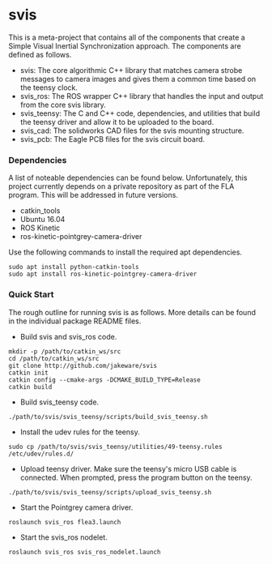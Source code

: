 # svis
This is a meta-project that contains all of the components that create a Simple Visual Inertial Synchronization approach.  The components are defined as follows.

- svis: The core algorithmic C++ library that matches camera strobe messages to camera images and gives them a common time based on the teensy clock.
- svis_ros: The ROS wrapper C++ library that handles the input and output from the core svis library.
- svis_teensy: The C and C++ code, dependencies, and utilities that build the teensy driver and allow it to be uploaded to the board.
- svis_cad: The solidworks CAD files for the svis mounting structure.
- svis_pcb: The Eagle PCB files for the svis circuit board.

### Dependencies
A list of noteable dependencies can be found below.  Unfortunately, this project currently depends on a private repository as part of the FLA program.  This will be addressed in future versions.
- catkin_tools
- Ubuntu 16.04
- ROS Kinetic
- ros-kinetic-pointgrey-camera-driver

Use the following commands to install the required apt dependencies.
```
sudo apt install python-catkin-tools
sudo apt install ros-kinetic-pointgrey-camera-driver
```
### Quick Start
The rough outline for running svis is as follows.  More details can be found in the individual package README files.
- Build svis and svis_ros code.
```
mkdir -p /path/to/catkin_ws/src
cd /path/to/catkin_ws/src
git clone http://github.com/jakeware/svis
catkin init
catkin config --cmake-args -DCMAKE_BUILD_TYPE=Release
catkin build
```
- Build svis_teensy code.
```
./path/to/svis/svis_teensy/scripts/build_svis_teensy.sh
```
- Install the udev rules for the teensy.
```
sudo cp /path/to/svis/svis_teensy/utilities/49-teensy.rules /etc/udev/rules.d/
```
- Upload teensy driver.  Make sure the teensy's micro USB cable is connected.  When prompted, press the program button on the teensy.
```
./path/to/svis/svis_teensy/scripts/upload_svis_teensy.sh
```
- Start the Pointgrey camera driver.
```
roslaunch svis_ros flea3.launch
```
- Start the svis_ros nodelet.
```
roslaunch svis_ros svis_ros_nodelet.launch
```
